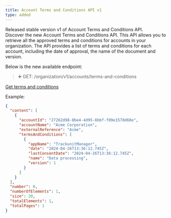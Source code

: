 ```yaml
---
title: Account Terms and Conditions API v1
type: added
---
```


<p>Released stable version v1 of Account Terms and Conditions API.<br>
Discover the new Account Terms and Conditions API. This API allows you to retrieve all the approved terms and conditions for accounts in your organization. The API provides a list of terms and conditions for each account, including the date of approval, the name of the document and version.
</p>

Below is the new available endpoint:

> ➕ GET: /organization/v1/accounts/terms-and-conditions

[Get terms and conditions](ref:gettermsandconditions)

Example:
```json
{
  "content": [
    {
      "accountId": "27262d98-0be4-4d95-8bbf-f89e1578d60e",
      "accountName": "Acme Corporation",
      "externalReference": "Acme",
      "termsAndConditions": [
        {
          "appName": "TrackunitManager",
          "date": "2024-04-26T13:36:12.745Z",
          "lastConsentDate": "2024-04-26T13:36:12.745Z",
          "name": "Data processing",
          "version": 1
        }
      ]
    }
  ],
  "number": 0,
  "numberOfElements": 1,
  "size": 20,
  "totalElements": 1,
  "totalPages": 1
}
```
